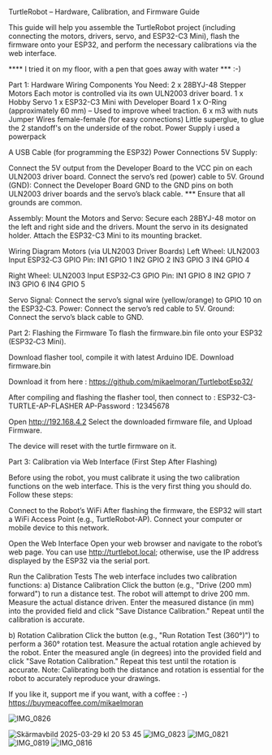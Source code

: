 TurtleRobot –  Hardware, Calibration, and Firmware Guide
 
This guide will help you assemble the TurtleRobot project (including connecting the motors, drivers, servo, and ESP32-C3 Mini), flash the firmware onto your ESP32, and perform the necessary calibrations via the web interface. 

**** I tried it on my floor, with a pen that goes away with water *** :-) 

 
Part 1: Hardware Wiring
Components You Need:
2 x 28BYJ-48 Stepper Motors Each motor is controlled via its own ULN2003 driver board.
1 x Hobby Servo
1 x ESP32-C3 Mini with Developer Board
1 x O-Ring (approximately 60 mm) – Used to improve wheel traction.
6 x m3 with nuts
Jumper Wires female-female (for easy connections)
Little superglue, to glue the 2 standoff's on the underside of the robot. 
Power Supply  i used a powerpack 

A USB Cable (for programming the ESP32) Power Connections 5V Supply:

Connect the 5V output from the Developer Board to the VCC pin on each ULN2003 driver board.
Connect the servo’s red (power) cable to 5V. Ground (GND): Connect the Developer Board GND to the GND
pins on both ULN2003 driver boards and the servo’s black cable. 
*** Ensure that all grounds are common.
 
Assembly:
Mount the Motors and Servo: Secure each 28BYJ-48 motor on the left and right side and the drivers. 
Mount the servo in its designated holder. Attach the ESP32-C3 Mini to its mounting bracket.
 
Wiring Diagram Motors (via ULN2003 Driver Boards)
Left Wheel: ULN2003 Input ESP32‑C3 GPIO Pin:
IN1 GPIO 1
IN2 GPIO 2
IN3 GPIO 3
IN4 GPIO 4
 
Right Wheel: ULN2003 Input ESP32‑C3 GPIO Pin:
IN1 GPIO 8 
IN2 GPIO 7 
IN3 GPIO 6 
IN4 GPIO 5
 
Servo Signal: Connect the servo’s signal wire (yellow/orange) to GPIO 10 on the ESP32‑C3.
Power: Connect the servo’s red cable to 5V. Ground: Connect the servo’s black cable to GND.
 
Part 2: Flashing the Firmware To flash the firmware.bin file onto your ESP32 (ESP32‑C3 Mini).
 
Download flasher tool, compile it with latest Arduino IDE.
Download firmware.bin

Download it from here : https://github.com/mikaelmoran/TurtlebotEsp32/


After compiling and flashing the flasher tool, then connect to :
ESP32-C3-TURTLE-AP-FLASHER
AP-Password : 12345678
 
Open http://192.168.4.2
Select the downloaded firmware file, and Upload Firmware.

The device will reset with the turtle firmware on it.

 
 
Part 3: Calibration via Web Interface (First Step After Flashing)
 
Before using the robot, you must calibrate it using the two calibration functions on the web interface.
This is the very first thing you should do. Follow these steps:
 
Connect to the Robot’s WiFi After flashing the firmware, the ESP32 will start a WiFi Access Point (e.g., TurtleRobot-AP).
Connect your computer or mobile device to this network.
 
Open the Web Interface Open your web browser and navigate to the robot’s web page.
You can use http://turtlebot.local; otherwise, use the IP address displayed by the ESP32 via the serial port.
 
Run the Calibration Tests The web interface includes two calibration functions:
a) Distance Calibration Click the button (e.g., "Drive (200 mm) forward") to run a distance test.
The robot will attempt to drive 200 mm. Measure the actual distance driven.
Enter the measured distance (in mm) into the provided field and click "Save Distance Calibration." Repeat until the calibration is accurate.
 
 
b) Rotation Calibration Click the button (e.g., "Run Rotation Test (360°)") to perform a 360° rotation test. Measure the actual rotation angle achieved by the robot. Enter the measured angle (in degrees) into the provided field and click "Save Rotation Calibration." Repeat this test until the rotation is accurate. Note: Calibrating both the distance and rotation is essential for the robot to accurately reproduce your drawings.


If you like it, support me if you want, with a coffee : -) https://buymeacoffee.com/mikaelmoran

![IMG_0826](https://github.com/user-attachments/assets/b025a635-a7c4-4338-930d-00c4d38777df)

![Skärmavbild 2025-03-29 kl  20 53 45](https://github.com/user-attachments/assets/d4c4d2f7-8d5c-4dee-a8cb-1bc66fa5a35a)
![IMG_0823](https://github.com/user-attachments/assets/08bcc28e-27ff-4223-a596-96def02cb8bb)
![IMG_0821](https://github.com/user-attachments/assets/29b3ff97-bd46-411f-8745-2b96f5c80bef)
![IMG_0819](https://github.com/user-attachments/assets/f8f78208-8720-45fa-8d9f-de358b9fdaeb)
![IMG_0816](https://github.com/user-attachments/assets/ac6e6bc4-15e6-404f-8bda-03d8914759ff)
